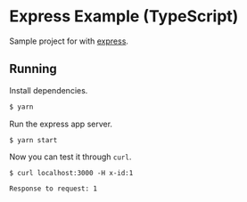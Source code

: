 # Express Example (TypeScript)

Sample project for with [express](https://expressjs.com/). 

## Running
Install dependencies. 
```bash
$ yarn
```
Run the express app server. 
```
$ yarn start
```
Now you can test it through `curl`.
```
$ curl localhost:3000 -H x-id:1
```
```
Response to request: 1
```
